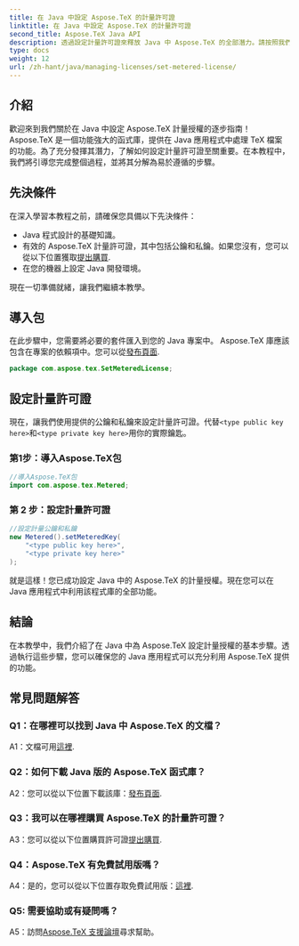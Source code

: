 ```yaml
---
title: 在 Java 中設定 Aspose.TeX 的計量許可證
linktitle: 在 Java 中設定 Aspose.TeX 的計量許可證
second_title: Aspose.TeX Java API
description: 透過設定計量許可證來釋放 Java 中 Aspose.TeX 的全部潛力。請按照我們的逐步指南進行無縫整合。
type: docs
weight: 12
url: /zh-hant/java/managing-licenses/set-metered-license/
---
```

## 介紹

歡迎來到我們關於在 Java 中設定 Aspose.TeX 計量授權的逐步指南！ Aspose.TeX 是一個功能強大的函式庫，提供在 Java 應用程式中處理 TeX 檔案的功能。為了充分發揮其潛力，了解如何設定計量許可證至關重要。在本教程中，我們將引導您完成整個過程，並將其分解為易於遵循的步驟。

## 先決條件

在深入學習本教程之前，請確保您具備以下先決條件：

- Java 程式設計的基礎知識。
- 有效的 Aspose.TeX 計量許可證，其中包括公鑰和私鑰。如果您沒有，您可以從以下位置獲取[提出購買](https://purchase.aspose.com/buy).
- 在您的機器上設定 Java 開發環境。

現在一切準備就緒，讓我們繼續本教學。

## 導入包

在此步驟中，您需要將必要的套件匯入到您的 Java 專案中。 Aspose.TeX 庫應該包含在專案的依賴項中。您可以從[發布頁面](https://releases.aspose.com/tex/java/).

```java
package com.aspose.tex.SetMeteredLicense;
```

## 設定計量許可證

現在，讓我們使用提供的公鑰和私鑰來設定計量許可證。代替`<type public key here>`和`<type private key here>`用你的實際鑰匙。

### 第1步：導入Aspose.TeX包

```java
//導入Aspose.TeX包
import com.aspose.tex.Metered;
```

### 第 2 步：設定計量許可證

```java
//設定計量公鑰和私鑰
new Metered().setMeteredKey(
    "<type public key here>",
    "<type private key here>"
);
```

就是這樣！您已成功設定 Java 中的 Aspose.TeX 的計量授權。現在您可以在 Java 應用程式中利用該程式庫的全部功能。

## 結論

在本教學中，我們介紹了在 Java 中為 Aspose.TeX 設定計量授權的基本步驟。透過執行這些步驟，您可以確保您的 Java 應用程式可以充分利用 Aspose.TeX 提供的功能。

## 常見問題解答

### Q1：在哪裡可以找到 Java 中 Aspose.TeX 的文檔？

 A1：文檔可用[這裡](https://reference.aspose.com/tex/java/).

### Q2：如何下載 Java 版的 Aspose.TeX 函式庫？

 A2：您可以從以下位置下載該庫：[發布頁面](https://releases.aspose.com/tex/java/).

### Q3：我可以在哪裡購買 Aspose.TeX 的計量許可證？

 A3：您可以從以下位置購買許可證[提出購買](https://purchase.aspose.com/buy).

### Q4：Aspose.TeX 有免費試用版嗎？

 A4：是的，您可以從以下位置存取免費試用版：[這裡](https://releases.aspose.com/).

### Q5: 需要協助或有疑問嗎？

 A5：訪問[Aspose.TeX 支援論壇](https://forum.aspose.com/c/tex/47)尋求幫助。